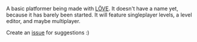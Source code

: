 
A basic platformer being made with [LÖVE](https://love2d.org/).
It doesn't have a name yet, because it has barely been started.
It will feature singleplayer levels, a level editor, and maybe multiplayer.

Create an [issue](https://github.com/ChicknTurtle/love2d-platformer/issues) for suggestions :)
